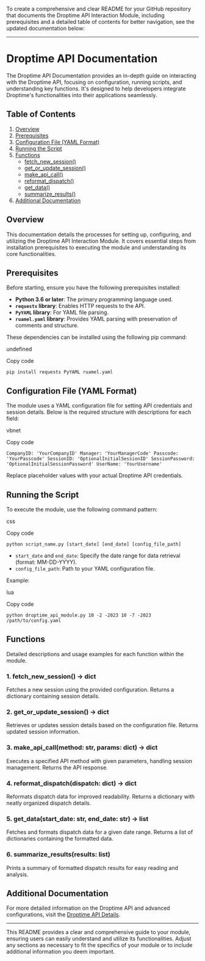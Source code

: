 To create a comprehensive and clear README for your GitHub repository that documents the Droptime API Interaction Module, including prerequisites and a detailed table of contents for better navigation, see the updated documentation below:

* * *

Droptime API Documentation
==========================

The Droptime API Documentation provides an in-depth guide on interacting with the Droptime API, focusing on configuration, running scripts, and understanding key functions. It's designed to help developers integrate Droptime's functionalities into their applications seamlessly.

Table of Contents
-----------------

1.  [Overview](#overview)
2.  [Prerequisites](#prerequisites)
3.  [Configuration File (YAML Format)](#configuration-file-yaml-format)
4.  [Running the Script](#running-the-script)
5.  [Functions](#functions)
    *   [fetch\_new\_session()](#1-fetch_new_session)
    *   [get\_or\_update\_session()](#2-get_or_update_session)
    *   [make\_api\_call()](#3-make_api_call)
    *   [reformat\_dispatch()](#4-reformat_dispatch)
    *   [get\_data()](#5-get_data)
    *   [summarize\_results()](#6-summarize_results)
6.  [Additional Documentation](#additional-documentation)

Overview
--------

This documentation details the processes for setting up, configuring, and utilizing the Droptime API Interaction Module. It covers essential steps from installation prerequisites to executing the module and understanding its core functionalities.

Prerequisites
-------------

Before starting, ensure you have the following prerequisites installed:

*   **Python 3.6 or later**: The primary programming language used.
*   **`requests` library**: Enables HTTP requests to the API.
*   **`PyYAML` library**: For YAML file parsing.
*   **`ruamel.yaml` library**: Provides YAML parsing with preservation of comments and structure.

These dependencies can be installed using the following pip command:

undefined

Copy code

`pip install requests PyYAML ruamel.yaml`

Configuration File (YAML Format)
--------------------------------

The module uses a YAML configuration file for setting API credentials and session details. Below is the required structure with descriptions for each field:

vbnet

Copy code

`CompanyID: 'YourCompanyID' Manager: 'YourManagerCode' Passcode: 'YourPasscode' SessionID: 'OptionalInitialSessionID' SessionPassword: 'OptionalInitialSessionPassword' UserName: 'YourUsername'`

Replace placeholder values with your actual Droptime API credentials.

Running the Script
------------------

To execute the module, use the following command pattern:

css

Copy code

`python script_name.py [start_date] [end_date] [config_file_path]`

*   `start_date` and `end_date`: Specify the date range for data retrieval (format: MM-DD-YYYY).
*   `config_file_path`: Path to your YAML configuration file.

Example:

lua

Copy code

`python droptime_api_module.py 10 -2 -2023 10 -7 -2023 /path/to/config.yaml`

Functions
---------

Detailed descriptions and usage examples for each function within the module.

### 1\. fetch\_new\_session() -> dict

Fetches a new session using the provided configuration. Returns a dictionary containing session details.

### 2\. get\_or\_update\_session() -> dict

Retrieves or updates session details based on the configuration file. Returns updated session information.

### 3\. make\_api\_call(method: str, params: dict) -> dict

Executes a specified API method with given parameters, handling session management. Returns the API response.

### 4\. reformat\_dispatch(dispatch: dict) -> dict

Reformats dispatch data for improved readability. Returns a dictionary with neatly organized dispatch details.

### 5\. get\_data(start\_date: str, end\_date: str) -> list

Fetches and formats dispatch data for a given date range. Returns a list of dictionaries containing the formatted data.

### 6\. summarize\_results(results: list)

Prints a summary of formatted dispatch results for easy reading and analysis.

Additional Documentation
------------------------

For more detailed information on the Droptime API and advanced configurations, visit the [Droptime API Details](https://droptime.net/api/detail.php?token=eWFtbC9NaXNjL2ltcG9ydFZpZXdwb2ludEl0ZW1zLnlhbWw=).

* * *

This README provides a clear and comprehensive guide to your module, ensuring users can easily understand and utilize its functionalities. Adjust any sections as necessary to fit the specifics of your module or to include additional information you deem important.
